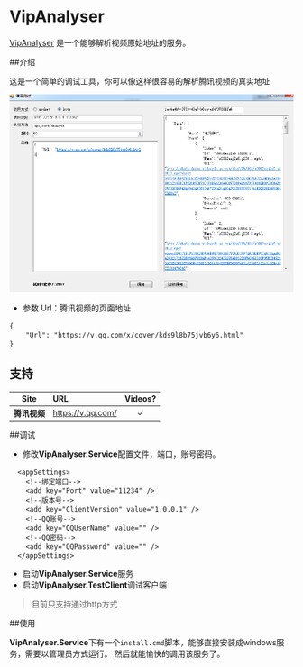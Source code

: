 # VipAnalyser

[VipAnalyser](https://github.com/niubileme/VipAnalyser) 是一个能够解析视频原始地址的服务。


##介绍

这是一个简单的调试工具，你可以像这样很容易的解析腾讯视频的真实地址

![](https://raw.githubusercontent.com/niubileme/VipAnalyser/master/img/debug.png)

+ 参数
	Url：腾讯视频的页面地址

```console
{
    "Url": "https://v.qq.com/x/cover/kds9l8b75jvb6y6.html"
}
```

## 支持

| Site | URL | Videos? | 
| :--: | :-- | :-----: | 
| **腾讯视频** | <https://v.qq.com/>    |✓| 


##调试

+ 修改**VipAnalyser.Service**配置文件，端口，账号密码。

```config
  <appSettings>
    <!--绑定端口-->
    <add key="Port" value="11234" />
    <!--版本号-->
    <add key="ClientVersion" value="1.0.0.1" />
    <!--QQ账号-->
    <add key="QQUserName" value="" />
    <!--QQ密码-->
    <add key="QQPassword" value="" />
  </appSettings>
```
+ 启动**VipAnalyser.Service**服务
+ 启动**VipAnalyser.TestClient**调试客户端

>目前只支持通过http方式


##使用

**VipAnalyser.Service**下有一个`install.cmd`脚本，能够直接安装成windows服务，需要以管理员方式运行。
然后就能愉快的调用该服务了。

